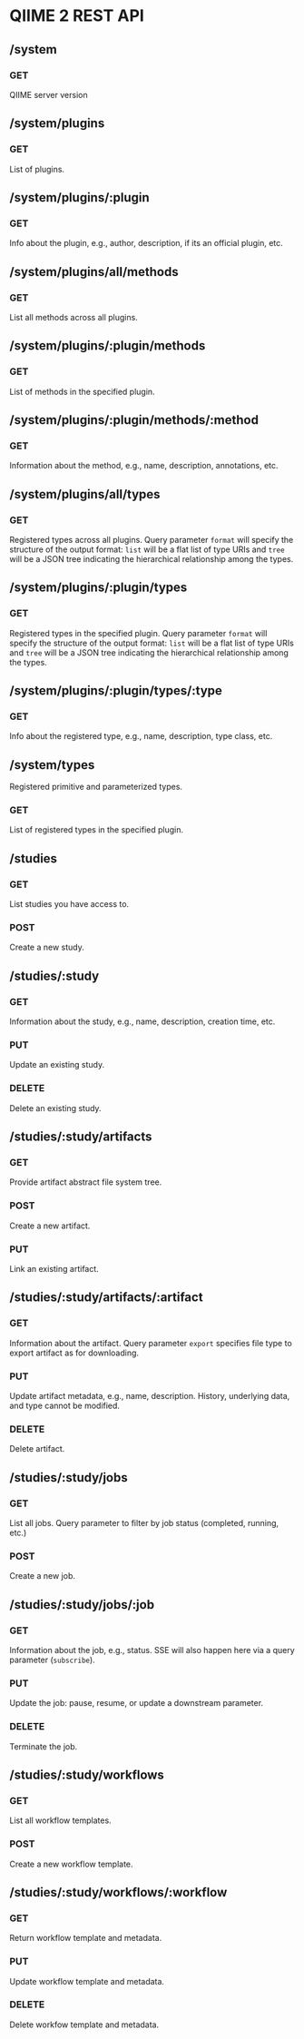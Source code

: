 # QIIME 2 REST API

## /system

### GET
QIIME server version

## /system/plugins

### GET
List of plugins.

## /system/plugins/:plugin

### GET
Info about the plugin, e.g., author, description, if its an official plugin, etc.

## /system/plugins/all/methods

### GET
List all methods across all plugins.

## /system/plugins/:plugin/methods

### GET
List of methods in the specified plugin.

## /system/plugins/:plugin/methods/:method

### GET
Information about the method, e.g., name, description, annotations, etc.

## /system/plugins/all/types

### GET
Registered types across all plugins. Query parameter ``format`` will specify the structure of the output format: ``list`` will be a flat list of type URIs and ``tree`` will be a JSON tree indicating the hierarchical relationship among the types.

## /system/plugins/:plugin/types

### GET
Registered types in the specified plugin. Query parameter ``format`` will specify the structure of the output format: ``list`` will be a flat list of type URIs and ``tree`` will be a JSON tree indicating the hierarchical relationship among the types.

## /system/plugins/:plugin/types/:type

### GET
Info about the registered type, e.g., name, description, type class, etc.

## /system/types
Registered primitive and parameterized types.

### GET
List of registered types in the specified plugin.

## /studies

### GET
List studies you have access to.

### POST
Create a new study.

## /studies/:study

### GET
Information about the study, e.g., name, description, creation time, etc.

### PUT
Update an existing study.

### DELETE
Delete an existing study.

## /studies/:study/artifacts

### GET
Provide artifact abstract file system tree.

### POST
Create a new artifact.

### PUT
Link an existing artifact.

## /studies/:study/artifacts/:artifact

### GET
Information about the artifact. Query parameter ``export`` specifies
file type to export artifact as for downloading.

### PUT
Update artifact metadata, e.g., name, description. History, underlying data, and
type cannot be modified.

### DELETE
Delete artifact.

## /studies/:study/jobs

### GET
List all jobs. Query parameter to filter by job status (completed, running,
etc.)

### POST
Create a new job.

## /studies/:study/jobs/:job

### GET
Information about the job, e.g., status. SSE will also happen here via a query
parameter (``subscribe``).

### PUT
Update the job: pause, resume, or update a downstream parameter.

### DELETE
Terminate the job.

## /studies/:study/workflows

### GET
List all workflow templates.

### POST
Create a new workflow template.

## /studies/:study/workflows/:workflow

### GET
Return workflow template and metadata.

### PUT
Update workflow template and metadata.

### DELETE
Delete workfow template and metadata.
